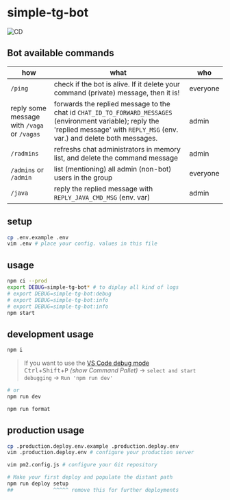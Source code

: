 # simple-tg-bot

![CD](https://github.com/sistematico/simple-tg-bot/workflows/Continuous%20deploy/badge.svg?event=push)

## Bot available commands

| how                                         | what                                                                                                                                                                                 | who      |
| ------------------------------------------- | ------------------------------------------------------------------------------------------------------------------------------------------------------------------------------------ | -------- |
| `/ping`                                     | check if the bot is alive. If it delete your command (private) message, then it is!                                                                                                  | everyone |
| reply some message with `/vaga` or `/vagas` | forwards the replied message to the chat id `CHAT_ID_TO_FORWARD_MESSAGES` (environment variable); reply the 'replied message' with `REPLY_MSG` (env. var.) and delete both messages. | admin    |
| `/radmins`                                  | refreshs chat administrators in memory list, and delete the command message                                                                                                          | admin    |
| `/admins` or `/admin`                       | list (mentioning) all admin (non-bot) users in the group                                                                                                                             | everyone |
| `/java`                                     | reply the replied message with `REPLY_JAVA_CMD_MSG` (env. var)                                                                                                                       | admin    |

## setup

```bash
cp .env.example .env
vim .env # place your config. values in this file
```

## usage

```bash
npm ci --prod
export DEBUG=simple-tg-bot* # to diplay all kind of logs
# export DEBUG=simple-tg-bot:debug
# export DEBUG=simple-tg-bot:info
# export DEBUG=simple-tg-bot:info
npm start
```

## development usage

```bash
npm i
```

> If you want to use the [VS Code debug mode](https://code.visualstudio.com/docs/nodejs/nodejs-debugging)  
> <kbd>Ctrl</kbd>+<kbd>Shift</kbd>+<kbd>P</kbd> _(show Command Pallet)_ → `select and start debugging` → `Run 'npm run dev'`

```bash
# or
npm run dev
```

```bash
npm run format
```

## production usage

```bash
cp .production.deploy.env.example .production.deploy.env
vim .production.deploy.env # configure your production server

vim pm2.config.js # configure your Git repository

# Make your first deploy and populate the distant path
npm run deploy setup
##             ^^^^^ remove this for further deployments
```
